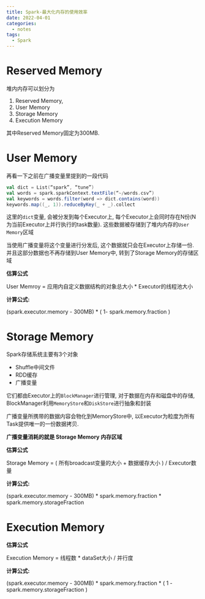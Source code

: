 ```yaml
---
title: Spark-最大化内存的使用效率
date: 2022-04-01
categories:
  - notes
tags:
  - Spark
---
```

# Reserved Memory

堆内内存可以划分为

1.  Reserved Memory,
2.  User Memory
3.  Storage Memory
4.  Execution Memory

其中Reserved Memory固定为300MB.

# User Memory

再看一下之前在广播变量里提到的一段代码

```scala
val dict = List(“spark”, “tune”)
val words = spark.sparkContext.textFile(“~/words.csv”)
val keywords = words.filter(word => dict.contains(word))
keywords.map((_, 1)).reduceByKey(_ + _).collect
```

这里的`dict`变量, 会被分发到每个Executor上, 每个Executor上会同时存在N份(N为当前Executor上并行执行的task数量). 这些数据被存储到了堆内内存的`User Memory`区域

当使用广播变量将这个变量进行分发后, 这个数据就只会在Executor上存储一份. 并且这部分数据也不再存储到User Memory中, 转到了Storage Memory的存储区域

**估算公式**

User Memroy = 应用内自定义数据结构的对象总大小 * Executor的线程池大小

**计算公式:**

(spark.executor.memory - 300MB) * ( 1- spark.memory.fraction )

# Storage Memory

Spark存储系统主要有3个对象

-   Shuffle中间文件
-   RDD缓存
-   广播变量

它们都由Executor上的`BlockManager`进行管理, 对于数据在内存和磁盘中的存储, BlockManager利用`MemoryStore`和`DiskStore`进行抽象和封装

广播变量所携带的数据内容会物化到MemoryStore中, 以Executor为粒度为所有Task提供唯一的一份数据拷贝.

**广播变量消耗的就是 Storage Memory 内存区域**

**估算公式**

Storage Memory = ( 所有broadcast变量的大小 + 数据缓存大小 ) / Executor数量

**计算公式:**

(spark.executor.memory - 300MB) * spark.memory.fraction * spark.memory.storageFraction

# Execution Memory

**估算公式**

Execution Memory = 线程数 * dataSet大小 / 并行度

**计算公式:**

(spark.executor.memory - 300MB) * spark.memory.fraction * ( 1 - spark.memory.storageFraction )